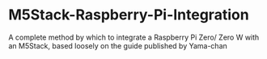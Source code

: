 # M5Stack-Raspberry-Pi-Integration
A complete method by which to integrate a Raspberry Pi Zero/ Zero W with an M5Stack, based loosely on the guide published by Yama-chan
